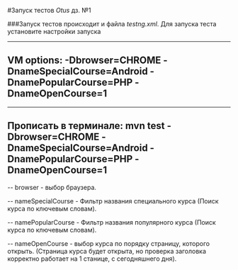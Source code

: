 #Запуск тестов _Otus_ дз. №1

###Запуск тестов происходит и файла _testng.xml_. Для запуска теста установите настройки запуска

---
VM options:
-Dbrowser=CHROME -DnameSpecialCourse=Android -DnamePopularCourse=PHP -DnameOpenCourse=1
---

---
Прописать в терминале:
mvn test -Dbrowser=CHROME -DnameSpecialCourse=Android -DnamePopularCourse=PHP -DnameOpenCourse=1
---

--
browser - выбор браузера.

--
nameSpecialCourse - Фильтр названия специального курса (Поиск курса по ключевым словам).

--
namePopularCourse - Фильтр названия популярного курса (Поиск курса по ключевым словам).

--
nameOpenCourse - выбор курса по порядку страницу, которого открыть. (Страница курса будет открыта, но проверка заголовка корректно работает на 1 станице, с сегодняшнего дня).

